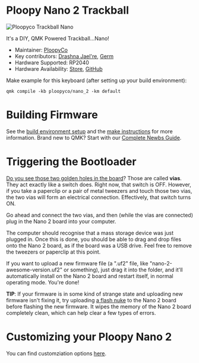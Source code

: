 # Ploopy Nano 2 Trackball

![Ploopyco Trackball Nano](https://ploopy.co/wp-content/uploads/2021/06/2.jpg)

It's a DIY, QMK Powered Trackball...Nano!

* Maintainer: [PloopyCo](https://github.com/ploopyco)
* Key contributors: [Drashna Jael're](https://github.com/drashna/), [Germ](https://github.com/germ/)
* Hardware Supported: RP2040
* Hardware Availability: [Store](https://ploopy.co/nano-2), [GitHub](https://github.com/ploopyco)

Make example for this keyboard (after setting up your build environment):

    qmk compile -kb ploopyco/nano_2 -km default

# Building Firmware

See the [build environment setup](https://docs.qmk.fm/#/getting_started_build_tools) and the [make instructions](https://docs.qmk.fm/#/getting_started_make_guide) for more information. Brand new to QMK? Start with our [Complete Newbs Guide](https://docs.qmk.fm/#/newbs).

# Triggering the Bootloader

[Do you see those two golden holes in the board](https://ploopy.co/wp-content/uploads/2023/11/boot.jpg)? Those are called **vias**. They act exactly like a switch does. Right now, that switch is OFF. However, if you take a paperclip or a pair of metal tweezers and touch those two vias, the two vias will form an electrical connection. Effectively, that switch turns ON.

Go ahead and connect the two vias, and then (while the vias are connected) plug in the Nano 2 board into your computer.

The computer should recognise that a mass storage device was just plugged in. Once this is done, you should be able to drag and drop files onto the Nano 2 board, as if the board was a USB drive. Feel free to remove the tweezers or paperclip at this point.

If you want to upload a new firmware file (a ".uf2" file, like "nano-2-awesome-version.uf2" or something), just drag it into the folder, and it'll automatically install on the Nano 2 board and restart itself, in normal operating mode. You're done!

**TIP**: If your firmware is in some kind of strange state and uploading new firmware isn't fixing it, try uploading [a flash nuke](https://learn.adafruit.com/getting-started-with-raspberry-pi-pico-circuitpython/circuitpython#flash-resetting-uf2-3083182) to the Nano 2 board before flashing the new firmware. It wipes the memory of the Nano 2 board completely clean, which can help clear a few types of errors.

# Customizing your Ploopy Nano 2

You can find customziation options [here](../readme.md).